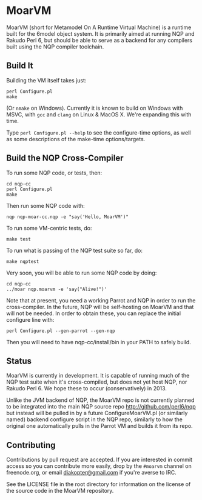 # MoarVM

MoarVM (short for Metamodel On A Runtime Virtual Machine) is a runtime built
for the 6model object system. It is primarily aimed at running NQP and Rakudo
Perl 6, but should be able to serve as a backend for any compilers built using
the NQP compiler toolchain.

## Build It

Building the VM itself takes just:

    perl Configure.pl
    make

(Or `nmake` on Windows). Currently it is known to build on Windows with MSVC,
with `gcc` and `clang` on Linux & MacOS X.  We're expanding this with time.

Type `perl Configure.pl --help` to see the configure-time options, as well
as some descriptions of the make-time options/targets.

## Build the NQP Cross-Compiler

To run some NQP code, or tests, then:

    cd nqp-cc
    perl Configure.pl
    make

Then run some NQP code with:

    nqp nqp-moar-cc.nqp -e "say('Hello, MoarVM')"

To run some VM-centric tests, do:

    make test

To run what is passing of the NQP test suite so far, do:

    make nqptest

Very soon, you will be able to run some NQP code by doing:

    cd nqp-cc
    ../moar nqp.moarvm -e 'say("Alive!")'

Note that at present, you need a working Parrot and NQP in order to run the
cross-compiler. In the future, NQP will be self-hosting on MoarVM and that
will not be needed. In order to obtain these, you can replace the initial
configure line with:

    perl Configure.pl --gen-parrot --gen-nqp

Then you will need to have nqp-cc/install/bin in your PATH to safely build.

## Status

MoarVM is currently in development. It is capable of running much of the NQP
test suite when it's cross-compiled, but does not yet host NQP, nor Rakudo
Perl 6.  We hope these to occur (conservatively) in 2013.

Unlike the JVM backend of NQP, the MoarVM repo is not currently planned to be
integrated into the main NQP source repo http://github.com/perl6/nqp but
instead will be pulled in by a future ConfigureMoarVM.pl (or similarly named)
backend configure script in the NQP repo, similarly to how the original one
automatically pulls in the Parrot VM and builds it from its repo.

## Contributing

Contributions by pull request are accepted. If you are interested in commit
access so you can contribute more easily, drop by the `#moarvm` channel on
freenode.org, or email diakopter@gmail.com if you're averse to IRC.

See the LICENSE file in the root directory for information on the license of
the source code in the MoarVM repository.
